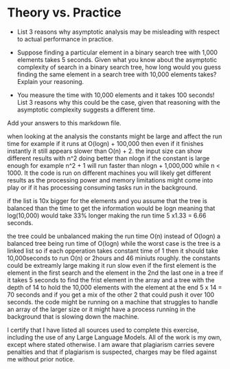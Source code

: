 # Theory vs. Practice

- List 3 reasons why asymptotic analysis may be misleading with respect to
  actual performance in practice.

- Suppose finding a particular element in a binary search tree with 1,000
  elements takes 5 seconds. Given what you know about the asymptotic complexity
  of search in a binary search tree, how long would you guess finding the same
  element in a search tree with 10,000 elements takes? Explain your reasoning.

- You measure the time with 10,000 elements and it takes 100 seconds! List 3
  reasons why this could be the case, given that reasoning with the asymptotic
  complexity suggests a different time.

Add your answers to this markdown file.

 when looking at the analysis the constants might be large and affect the run time for example if it runs at O(logn) + 100,000 then even if it finishes instantly it still appears slower than O(n) + 2.
 the input size can show different results with n^2 doing better than nlogn if the constant is large enough for example n^2 + 1 will run faster than nlogn + 1,000,000 while n < 1000.
 It the code is run on different machines you will likely get different results as the processing power and memory limitations might come into play or if it has processing consuming tasks run in the background.

 if the list is 10x bigger for the elements and you assume that the tree is balanced than the time to get the information would be logn meaning that log(10,000) would take 33% longer
 making the run time 5 x1.33 = 6.66 seconds.

the tree could be unbalanced making the run time O(n) instead of O(logn) a balanced tree being run time of O(logn) while the worst case is the tree is a linked list so if each opperation takes constant time of 1 then it should take 10,000seconds to run O(n) or 2hours and 46 miniuts roughly.
the constants could be extreamly large making it run slow even if the first element is the element in the first search and the element in the 2nd the last one in a tree if it takes 5 seconds to find the frist element in the array and a tree with the depth of 14 to hold the 10,000 elements with the element at the end 5 x 14 = 70 seconds and if you get a mix of the other 2 that could push it over 100 seconds.
the code might be running on a machine that struggles to handle an array of the larger size or it might have a process running in the background that is slowing down the machine.
 


I certify that I have listed all sources used to complete this exercise, including the use of any Large Language Models. All of the work is my own, except where stated otherwise. I am aware that plagiarism carries severe penalties and that if plagiarism is suspected, charges may be filed against me without prior notice.
